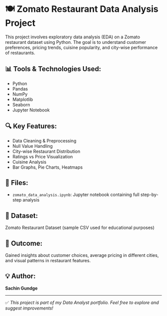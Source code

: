 # 🍽️ Zomato Restaurant Data Analysis Project

This project involves exploratory data analysis (EDA) on a Zomato restaurant dataset using Python. The goal is to understand customer preferences, pricing trends, cuisine popularity, and city-wise performance of restaurants.

## 📊 Tools & Technologies Used:
- Python  
- Pandas  
- NumPy  
- Matplotlib  
- Seaborn  
- Jupyter Notebook  

## 🔍 Key Features:
- Data Cleaning & Preprocessing  
- Null Value Handling  
- City-wise Restaurant Distribution  
- Ratings vs Price Visualization  
- Cuisine Analysis  
- Bar Graphs, Pie Charts, Heatmaps  

## 📁 Files:
- `zomato_data_analysis.ipynb`: Jupyter notebook containing full step-by-step analysis

## 📎 Dataset:
Zomato Restaurant Dataset (sample CSV used for educational purposes)

## 🎯 Outcome:
Gained insights about customer choices, average pricing in different cities, and visual patterns in restaurant features.

## 💡 Author:
**Sachin Gundge**

---

✅ *This project is part of my Data Analyst portfolio. Feel free to explore and suggest improvements!*

